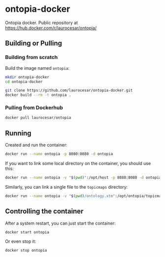 # ontopia-docker

Ontopia docker. Public repository at https://hub.docker.com/r/laurocesar/ontopia/

## Building or Pulling 

### Building from scratch

Build the image named `ontopia`:

```bash
mkdir ontopia-docker
cd ontopia-docker

git clone https://github.com/laurocesar/ontopia-docker.git
docker build --rm -t ontopia .
```

### Pulling from Dockerhub

```bash
docker pull laurocesar/ontopia
``` 

## Running

Created and run the container:

```bash
docker run --name ontopia -p 8080:8080 -d ontopia
```

If you want to link some local directory on the container, you should use this:

```bash
docker run --name ontopia -v "$(pwd)":/opt/host -p 8080:8080 -d ontopia
```

Similarly, you can link a single file to the `topicmaps` directory:

```bash
docker run --name ontopia -v "$(pwd)/ontology.xtm":/opt/ontopia/topicmaps/ontology.xtm -p 8080:8080 -d ontopia
```

## Controlling the container

After a system restart, you can just start the container:

```bash
docker start ontopia
```

Or even stop it:

```bash
docker stop ontopia
```
